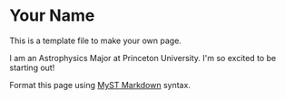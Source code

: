 # Your Name

This is a template file to make your own page.

I am an Astrophysics Major at Princeton University. I'm so excited to be starting out!

Format this page using [MyST Markdown](https://jupyterbook.org/en/stable/content/index.html) syntax.
